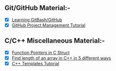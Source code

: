 ## Git/GitHub Material:-
- [x] [Learning GitBash/GitHub](https://www.youtube.com/playlist?list=PL6gx4Cwl9DGAKWClAD_iKpNC0bGHxGhcx)
- [x] [GitHub Project Management Tutorial](https://youtu.be/ff5cBkPg-bQ)
## C/C++ Miscellaneous Material:-
- [x] [Function Pointers in C Struct](https://www.codeproject.com/Tips/800474/Function-Pointer-in-C-Struct)
- [x] [Find length of an array in C++ in 5 different ways](https://www.techiedelight.com/find-length-of-an-array-cpp)
- [x] [C++ Templates Tutorial](http://www.cplusplus.com/doc/oldtutorial/templates)
